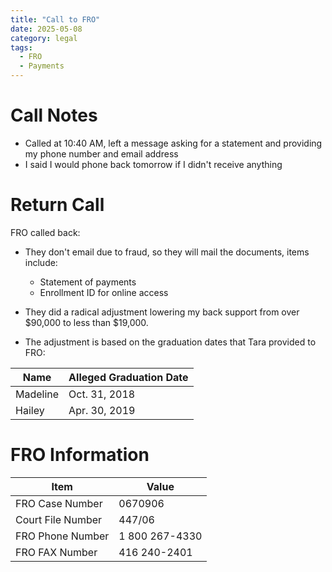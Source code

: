 ```yaml
---
title: "Call to FRO"
date: 2025-05-08
category: legal
tags: 
  - FRO
  - Payments
---
```


# Call Notes

* Called at 10:40 AM, left a message asking for a statement and providing my phone number and email address
* I said I would phone back tomorrow if I didn't receive anything

# Return Call

FRO called back:

* They don't email due to fraud, so they will mail the documents, items include:
  * Statement of payments
  * Enrollment ID for online access

* They did a radical adjustment lowering my back support from over $90,000 to less than $19,000.
* The adjustment is based on the graduation dates that Tara provided to FRO:

| Name     | Alleged Graduation Date 
|----------|------------------------
| Madeline | Oct. 31, 2018
| Hailey   | Apr. 30, 2019



# FRO Information

Item              | Value
------------------|-----------------
FRO Case Number   | 0670906
Court File Number | 447/06
FRO Phone Number  | 1 800 267-4330
FRO FAX Number    | 416 240-2401
